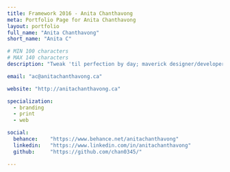 ```yaml
---
title: Framework 2016 - Anita Chanthavong
meta: Portfolio Page for Anita Chanthavong
layout: portfolio
full_name: "Anita Chanthavong"
short_name: "Anita C"

# MIN 100 characters
# MAX 140 characters
description: "Tweak 'til perfection by day; maverick designer/developer by night. Love sharks, big cats, wolves, science, sci-fi, space, zombies & dessert."

email: "ac@anitachanthavong.ca"

website: "http://anitachanthavong.ca"

specialization:
  - branding
  - print
  - web

social:
  behance:    "https://www.behance.net/anitachanthavong"
  linkedin:   "https://www.linkedin.com/in/anitachanthavong"
  github:     "https://github.com/chan0345/"

---
```


